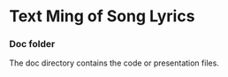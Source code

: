 # Text Ming of Song Lyrics

### Doc folder

The doc directory contains the code or presentation files.
